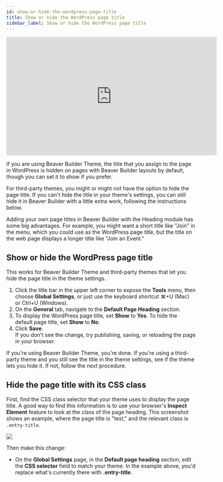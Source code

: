 ```yaml
---
id: show-or-hide-the-wordpress-page-title
title: Show or hide the WordPress page title
sidebar_label: Show or hide the WordPress page title
---
```


<div className="embed-responsive">
  <iframe width="560" height="315" src="https://www.youtube-nocookie.com/embed/39fRCRyVSJ0" title="YouTube video player" frameBorder="0" allow="accelerometer; autoplay; clipboard-write; encrypted-media; gyroscope; picture-in-picture" allowFullScreen></iframe>
</div>

If you are using Beaver Builder Theme, the title that you assign to the page
in WordPress is hidden on pages with Beaver Builder layouts by default, though you can set it
to show if you prefer.

For third-party themes, you might or might not have the option to hide the
page title. If you can't hide the title in your theme's settings, you can
still hide it in Beaver Builder with a little extra work, following the
instructions below.

Adding your own page titles in Beaver Builder with the Heading module has some
big advantages. For example, you might want a short title like "Join" in the
menu, which you could use as the WordPress page title, but the title on the
web page displays a longer title like "Join an Event."

## Show or hide the WordPress page title

This works for Beaver Builder Theme and third-party themes that let you hide
the page title in the theme settings.

  1. Click the title bar in the upper left corner to expose
the **Tools** menu, then choose **Global Settings**, or just use the keyboard
shortcut ⌘+U (Mac) or Ctrl+U (Windows).
  2. On the **General** tab, navigate to the **Default Page Heading** section.
  3. To display the WordPress page title, set **Show**  to **Yes**. To hide the default page title, set **Show** to **No**.
  4. Click **Save**.  
If you don't see the change, try publishing, saving, or reloading the page in
your browser.

If you're using Beaver Builder Theme, you're done. If you're using a third-
party theme and you still see the title in the theme settings, see if the
theme lets you hide it. If not, follow the next procedure.

## Hide the page title with its CSS class

First, find the CSS class selector that your theme uses to display the page
title. A good way to find this information is to use your browser's **Inspect
Element** feature to look at the class of the page heading. This screenshot
shows an example, where the page title is "test," and the relevant class is
`.entry-title`.

![](/img/how-to-tips-show-hide-title.png)

Then make this change:

  * On the **Global Settings** page, in the **Default page heading** section, edit the **CSS selector** field to match your theme. In the example above, you'd replace what's currently there with **.entry-title**.
